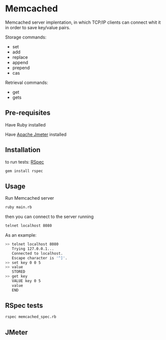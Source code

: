 # Memcached

Memcached server implentation, in which TCP/IP clients can connect whit it in order to save key/value pairs.


Storage commands:
- set
- add
- replace
- append
- prepend
- cas

Retrieval commands:
- get
- gets



## Pre-requisites
Have Ruby installed

Have [Apache Jmeter](https://jmeter.apache.org/download_jmeter.cgi) installed
## Installation

to run tests: [RSpec](https://github.com/rspec/rspec/)
```bash
gem install rspec
```

## Usage

Run Memcached server

```bash
ruby main.rb
```
then you can connect to the server running 

```bash
telnet localhost 8080
```

As an example:

```bash
>> telnet localhost 8080
   Trying 127.0.0.1...
   Connected to localhost.
   Escape character is '^]'.
>> set key 0 0 5
>> value
   STORED
>> get key
   VALUE key 0 5
   value
   END
```

## RSpec tests

```bash
rspec memcached_spec.rb
```

## JMeter
